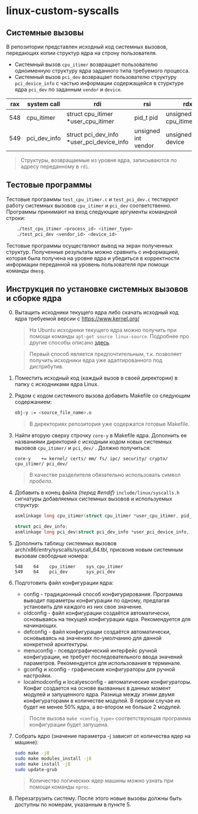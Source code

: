 # linux-custom-syscalls
## Системные вызовы
В репозитории представлен исходный код системных вызовов, передающих копии структур ядра на строну пользователя.

- Системный вызов `cpu_itimer` возвращает пользователю одноименную структуру ядра заданного типа требуемого процесса.
- Системный вызов `pci_dev` возвращает пользователю структуру `pci_device_info` с частью информации содержащейся в стурктуре ядра `pci_dev` по заданным `vendor` и `device`.  

| rax | system call  | rdi | rsi | rdx      |
| --- | ------------ | --- | --- | -------- |
| 548 | cpu_itimer   | struct cpu_itimer *user_cpu_itimer | pid_t pid | unsigned int cpu_itimer_type |
| 549 | pci_dev_info | struct pci_dev_info *user_pci_device_info | unsigned int vendor | unsigned int device |

> Структуры, возвращаемые из уровня ядра, записываются по адресу переданному в `rdi`.

## Тестовые программы
Тестовые программы `test_cpu_itimer.c` и `test_pci_dev.c` тестируют работу системных вызовов `cpu_itimer` и `pci_dev` соответственно. Программы принимают на вход следующие аргументы командной строки:

```bash
    ./test_cpu_itimer <process_id> <itimer_type>
    ./test_pci_dev <vendor_id> <device_id>
```

Тестовые программы осуществляют вывод на экран полученных структур. Полученные результаты можно сравнить с информацией, которая была получена на уровне ядра и убедиться в корректности информации переданной на уровень пользователя при помощи команды `dmesg`.

## Инструкция по установке системных вызовов и сборке ядра
0. Вытащить исходники текущего ядра либо скачать исходный код ядра требуемой версии с https://www.kernel.org/
    > На Ubuntu исходники текущего ядра можно получить при помощи команды `apt-get source linux-source`. Подробнее про другие способы описано [здесь](https://askubuntu.com/questions/159833/how-do-i-get-the-kernel-source-code).
    
    > Первый способ является предпочтительным, т.к. позволяет получить исходники ядра уже адаптированного под дистрибутив.

1. Поместить исходный код (каждый вызов в своей директории) в папку с исходниками ядра Linux.

2. Рядом с кодом системного вызова добавить Makefile со следующим содержанием:

    ```bash
    obj-y := <source_file_name>.o
    ```
    > В директориях репозитория уже содержатся готовые Makefile.

3. Найти вторую сверху строчку ```core-y``` в Makefile ядра. Дополнить ее названиями директорий с исходным кодом новых системных вызовов `cpu_itimer/` и `pci_dev/` . Должно получиться:
    ```make
    core-y    += kernel/ certs/ mm/ fs/ ipc/ security/ crypto/ cpu_itimer/ pci_dev/
    ```
    > В качестве разделителя обязательно использовать символ *пробела*.

4. Добавить в конец файла *(перед #endif)* ```include/linux/syscalls.h``` сигнатуры добавляемых системных вызовов и используемых структур:
    ```c
    asmlinkage long cpu_itimer(struct cpu_itimer *user_cpu_itimer, pid_t pid, unsigned int id);
    
    struct pci_dev_info;
    asmlinkage long pci_dev(struct pci_dev_info *user_pci_device_info, unsigned int vendor, unsigned int device);
    ```

5. Дополнить таблицу системных вызовов arch/x86/entry/syscalls/syscall_64.tbl, присвоив новым системным вызовам свободные номера:

    ```
    548    64    cpu_itimer    sys_cpu_itimer
    549    64    pci_dev       sys_pci_dev
    ```
   
6.  Подготовить файл конфигурации ядра:
    - config - традиционный способ конфигурирования. Программа выводит параметры конфигурации по одному, предлагая установить для каждого из них свое значение.
    - oldconfig - файл конфигурации создаётся автоматически, основываясь на текущей конфигурации ядра. Рекомендуется для начинающих.
    - defconfig - файл конфигурации создаётся автоматически, основываясь на значениях по-умолчанию для данной конкретной архитектуры.
    - menuconfig - псевдографический интерфейс ручной конфигурации, не требует последовательного ввода значений параметров. Рекомендуется для использования в терминале.
    - gconfig и xconfig - графические конфигураторы для ручной настройки.
    - localmodconfig и localyesconfig - автоматические конфигураторы. Конфиг создается на основе вызванных в данных момент модулей и запущенного ядра. Разница между этими двумя конфигураторами в количестве модулей. В первом случае их будет не менее 50% ядра, а во-втором не больше 2 модулей.

    > После вызова `make <config_type>` соответствующая программа конфигурации будет запущена.

7. Собрать ядро (значение параметра -j зависит от количества ядер на машине):

   ```bash
   sudo make -j8
   sudo make modules_install -j8
   sudo make install -j8
   sudo update-grub
   ```
   > Количество логических ядер машины можно узнать при помощи команды `nproc`.
 
8. Перезагрузить систему. После этого новые вызовы должны быть доступны по номерам, указанным в пункте 5.

